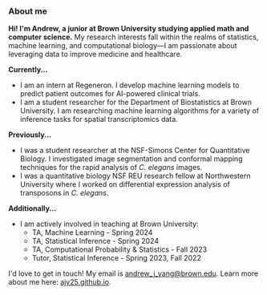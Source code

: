### About me

**Hi! I'm Andrew, a junior at Brown University studying applied math and computer science.** My research interests fall within the realms of statistics, machine learning, and computational biology—I am passionate about leveraging data to improve medicine and healthcare. 

**Currently...**
- I am an intern at Regeneron. I develop machine learning models to predict patient outcomes for AI-powered clinical trials. 
- I am a student researcher for the Department of Biostatistics at Brown University. I am researching machine learning algorithms for a variety of inference tasks for spatial transcriptomics data. 

**Previously...**
- I was a student researcher at the NSF-Simons Center for Quantitative Biology. I investigated image segmentation and conformal mapping techniques for the rapid analysis of _C. elegans_ images. 
- I was a quantitative biology NSF REU research fellow at Northwestern University where I worked on differential expression analysis of transposons in _C. elegans_.

**Additionally...**
- I am actively involved in teaching at Brown University:
  - TA, Machine Learning - Spring 2024
  - TA, Statistical Inference - Spring 2024
  - TA, Computational Probability & Statistics - Fall 2023
  - Tutor, Statistical Inference - Spring 2023, Fall 2022

I'd love to get in touch! My email is [andrew_j_yang@brown.edu](mailto:andrew_j_yang@brown.edu?subject=[GitHub]%20Source%20Han%20Sans). Learn more about me here: [ajy25.github.io](https://ajy25.github.io/). 

